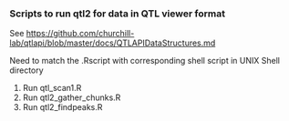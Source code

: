 ### Scripts to run qtl2 for data in QTL viewer format 
 
 
See 
https://github.com/churchill-lab/qtlapi/blob/master/docs/QTLAPIDataStructures.md



Need to match the .Rscript with corresponding shell script in UNIX Shell directory



1. Run qtl_scan1.R
2. Run qtl2_gather_chunks.R
3. Run qtl2_findpeaks.R
